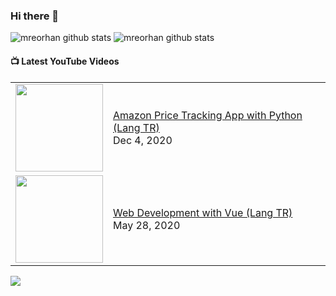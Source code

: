 ### Hi there 👋

<!--
**mreorhan/mreorhan** is a ✨ _special_ ✨ repository because its `README.md` (this file) appears on your GitHub profile.

Here are some ideas to get you started:

- 🔭 I’m currently working on ...
- 🌱 I’m currently learning ...
- 👯 I’m looking to collaborate on ...
- 🤔 I’m looking for help with ...
- 💬 Ask me about ...
- 📫 How to reach me: ...
- 😄 Pronouns: ...
- ⚡ Fun fact: ...
-->
![mreorhan github stats](https://github-readme-stats.vercel.app/api?username=mreorhan&show_icons=true&text_color=343434&icon_color=0073cf&hide_border=true&layout=default&hide_title=true)
![mreorhan github stats](https://github-readme-stats.vercel.app/api/top-langs/?username=mreorhan&layout=compact&hide_border=true)


<!-- https://github.com/gautamkrishnar/blog-post-workflow -->
#### 📺 Latest YouTube Videos

<table>
  <tbody>
<!-- YOUTUBE:START --><tr><td><a href="https://www.youtube.com/watch?v=TxMIPcy1YY0"><img width="140px" src="https://i.ytimg.com/vi/TxMIPcy1YY0/mqdefault.jpg"></a></td>
<td><a href="https://www.youtube.com/watch?v=JdJ2VBbYYTQ">Amazon Price Tracking App with Python (Lang TR)</a><br/>Dec 4, 2020</td></tr>
<tr><td><a href="https://www.youtube.com/watch?v=xES1uBl2_Ek"><img width="140px" src="https://i.ytimg.com/vi/xES1uBl2_Ek/mqdefault.jpg"></a></td>
<td><a href="https://www.youtube.com/watch?v=WZNG8UomjSI">Web Development with Vue (Lang TR)</a><br/>May 28, 2020</td></tr>
<!-- YOUTUBE:END -->
</tbody>
  </table>

[<img src="https://img.shields.io/badge/-Subscribe-red?style=for-the-badge&logo=youtube&logoColor=white"/>](https://www.youtube.com/c/VideoKodEmreOrhan?sub_confirmation=1)
